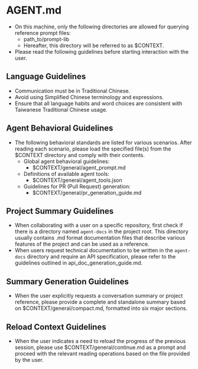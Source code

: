 # AGENT.md

- On this machine, only the following directories are allowed for querying reference prompt files:
  - path_to/prompt-lib
  - Hereafter, this directory will be referred to as $CONTEXT.
- Please read the following guidelines before starting interaction with the user.


## Language Guidelines

- Communication must be in Traditional Chinese.
- Avoid using Simplified Chinese terminology and expressions.
- Ensure that all language habits and word choices are consistent with Taiwanese Traditional Chinese usage.


## Agent Behavioral Guidelines

- The following behavioral standards are listed for various scenarios. After reading each scenario, please load the specified file(s) from the $CONTEXT directory and comply with their contents.
  - Global agent behavioral guidelines:
    - $CONTEXT/general/agent_prompt.md
  - Definitions of available agent tools:
    - $CONTEXT/general/agent_tools.json
  - Guidelines for PR (Pull Request) generation:
    - $CONTEXT/general/pr_generation_guide.md


## Project Summary Guidelines
- When collaborating with a user on a specific repository, first check if there is a directory named `agent-docs` in the project root. This directory usually contains .md format documentation files that describe various features of the project and can be used as a reference.
- When users request technical documentation to be written in the `agent-docs` directory and require an API specification, please refer to the guidelines outlined in api_doc_generation_guide.md.


## Summary Generation Guidelines

- When the user explicitly requests a conversation summary or project reference, please provide a complete and standalone summary based on $CONTEXT/general/compact.md, formatted into six major sections.


## Reload Context Guidelines

- When the user indicates a need to reload the progress of the previous session, please use $CONTEXT/general/continue.md as a prompt and proceed with the relevant reading operations based on the file provided by the user.
